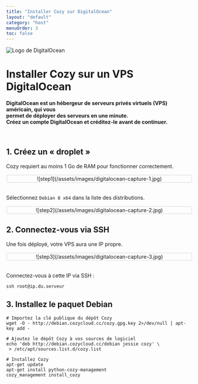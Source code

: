 ```yaml
---
title: "Installer Cozy sur DigitalOcean"
layout: "default"
category: "host"
menuOrder: 3
toc: false
---
```



<div class="install-inner-logo"> 
<img alt="Logo de DigitalOcean" src="/assets/images/digitalocean-logo.png">
</div>

# Installer Cozy sur un VPS DigitalOcean

**DigitalOcean est un hébergeur de serveurs privés virtuels (VPS) américain, qui vous**    
**permet de déployer des serveurs en une minute.**    
**Créez un compte DigitalOcean et créditez-le avant de continuer.**

<br>

## 1. Créez un « droplet »

Cozy requiert au moins 1 Go de RAM pour fonctionner correctement.

<div style="border: 3px solid #eee; text-align: center; border-radius: 5px">
![step1](/assets/images/digitalocean-capture-1.jpg)
</div>

<br>

Sélectionnez `Debian 8 x64` dans la liste des distributions.

<div style="border: 3px solid #eee; text-align: center; border-radius: 5px">
![step2](/assets/images/digitalocean-capture-2.jpg)
</div>


## 2. Connectez-vous via SSH

Une fois déployé, votre VPS aura une IP propre.

<div style="border: 3px solid #eee; text-align: center; border-radius: 5px">
![step3](/assets/images/digitalocean-capture-3.jpg)
</div>

<br>

Connectez-vous à cette IP via SSH :
```
ssh root@ip.du.serveur
```


## 3. Installez le paquet Debian

```
# Importez la clé publique du dépôt Cozy
wget -O - http://debian.cozycloud.cc/cozy.gpg.key 2>/dev/null | apt-key add -

# Ajoutez le dépôt Cozy à vos sources de logiciel
echo 'deb http://debian.cozycloud.cc/debian jessie cozy' \
 > /etc/apt/sources.list.d/cozy.list

# Installez Cozy
apt-get update
apt-get install python-cozy-management
cozy_management install_cozy
```
